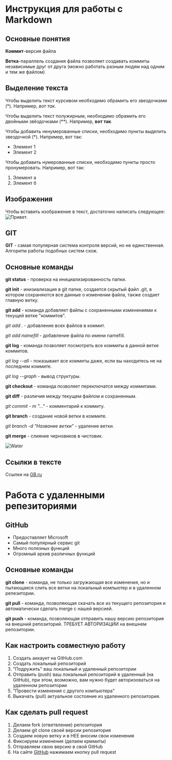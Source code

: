 # Инструкция для работы с Markdown

## Основные понятия

**Коммит**-версия файла

**Ветка**-параллель создания файла позволяет создавать коммиты независимые друг от друга (можно работать разным людям над одним и тем же файлом)

## Выделение текста

Чтобы выделить текст курсивом необходимо обрамить его звездочками (*). Например, *вот так*.

Чтобы выделить текст полужирным, необходимо обрамить его двойными звёздочками (**). Например, **вот так**.

Чтобы добавить ненумерованные списки, необходимо пункты выделить звездочкой (*). Например, вот так:

* Элемент 1
* Элемент 2

Чтобы добавить нумерованные списки, необходимо пункты просто пронумеровать. Например, вот так:

1. Элемент а
2. Элемент б

## Изображения 

Чтобы вставить изображение в текст, достаточно написать следующее:
![Привет.](%D0%BF%D1%80%D0%BE%D0%B3%D1%80%D0%B0%D0%BC%D0%BC%D0%B8%D1%80%D0%BE%D0%B2%D0%B0%D0%BD%D0%B8%D0%B5.jpeg)

## GIT 

**GIT** - самая популярная система контроля версий, но не единственная. Алгоритм работы подобных систем схож.
## Основные команды

**git status** - проверка на инициализированность папки.

**git init** - инизиализация в git папке, создается скрытый файл .git, в котором сохраняются все данные о изменении файла, также создает главную ветку.

**git add** - команда добавляет файлы с сохраненными изменениями к текущей ветке "коммитов".

*git add .* - добавление всех файлов в коммит.

*git add namefill* - добавление файла по имени namefill.

**git log** - команда позволяет посмотреть все коммиты в данной ветке коммитов.

*git log --all* - показывает все коммиты даже, если вы находитесь не на последнем коммите.

*git log --graph* - вывод структуры.

**git checkout** - команда позволяет переключатся между коммитами.

**git diff** - различия между текущем файлом и сохраненным.

*git commit - m "..."* - комментарий к коммиту.

**git branch** - создание новой ветки в коммите.

*git branch -d "Название ветки"* - удаление ветки.

**git merge** - слияние черновиков в чистовик.



![Water](%D0%B2%D0%BE%D0%B4%D0%B0.jpg)

## Ссылки в тексте

Ссылки на [GB.ru](https://gb.ru/)

# Работа с удаленными репезиториями

## GitHub 

* Предоставляет Microsoft
* Самый популярный сервис git
* Много полезных функций
* Огромный архив различных функций

## Основные команды

**git clone** - команда, не только загружающая все изменения, но и пытающаяся слить все ветки на локальный компьютер и в удаленном репезитории.

**git pull** - команда, позволяющая скачать все из текущего репозитория и автоматически сделать merge с нашей версией.

**git push** - команда, позволяющая отправить нашу версию репозитория на внешний репозиторий. ТРЕБУЕТ АВТОРИЗАЦИИ на внешнем репозитории. 

## Как настроить совместную работу

1. Создать аккаунт на GitHub.com
2. Создать локальный репозиторий
3. "Подружить" ваш локальный и удаленный репозитории
4. Отправить (push) ваш локальный репозиторий в удаленный (на GitHub), при этом, возможно, вам нужно будет авторизоваться на удаленном репозитории
5. "Провести изменения с другого компьютера"
6. Выкачать (pull) актуальное состояние из удаленного репозитория.

## Как сделать pull request

1. Делаем fork (ответвление) репозитория
2. Делаем git clone своей версии репозитория
3. Создаем новую ветку и в НЕЕ вносим свои изменения
4. Фиксируем изменения (делаем крммиты)
5. Отправляем свою версию в свой GitHub
6. На сайте [GitHub](https://github.com) нажимаем кнопку pull request
